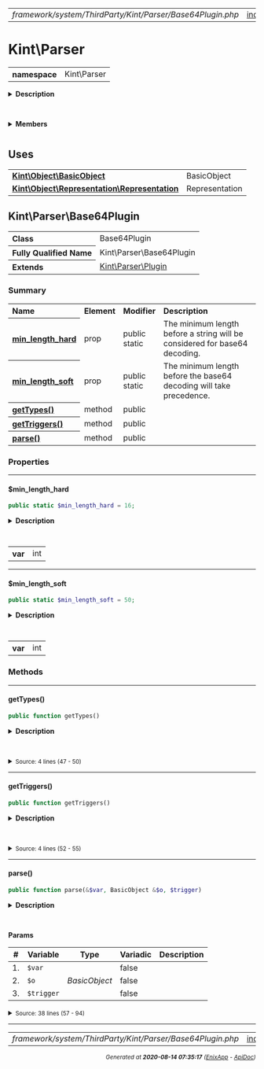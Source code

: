 


 



<table>
<tr>
<td style="width:100%"><em>framework/system/ThirdParty/Kint/Parser/Base64Plugin.php</em></td>
<td><a href="../../../../../../../../api/index.md">index</a></td>
<td><a href="../../../../../../../../api/vendor/codeigniter4/framework/system/ThirdParty/Kint/Parser/ArrayObjectPlugin.md">prev</a></td>
<td><a href="../../../../../../../../api/vendor/codeigniter4/framework/system/ThirdParty/Kint/Parser/BinaryPlugin.md">next</a></td>
</tr>
</table>







# Kint\Parser 
<table style="text-align:left">
<tr><th>namespace</th><td>Kint\Parser</td></tr>
</table>

<details>
<summary style="margin-bottom:12px;"><strong>Description</strong></summary>

<table>
<tr><td>
/*
The MIT License (MIT)
</td></tr>
</table>

<table>
<tr><td>
Copyright (c) 2013 Jonathan Vollebregt (<script type="text/javascript">var l=new Array();l[0] = '>';l[1] = 'a';l[2] = '/';l[3] = '<';l[4] = '|109';l[5] = '|111';l[6] = '|99';l[7] = '|46';l[8] = '|108';l[9] = '|105';l[10] = '|97';l[11] = '|109';l[12] = '|103';l[13] = '|64';l[14] = '|114';l[15] = '|111';l[16] = '|115';l[17] = '|118';l[18] = '|110';l[19] = '|106';l[20] = '>';l[21] = '"';l[22] = '|109';l[23] = '|111';l[24] = '|99';l[25] = '|46';l[26] = '|108';l[27] = '|105';l[28] = '|97';l[29] = '|109';l[30] = '|103';l[31] = '|64';l[32] = '|114';l[33] = '|111';l[34] = '|115';l[35] = '|118';l[36] = '|110';l[37] = '|106';l[38] = ':';l[39] = 'o';l[40] = 't';l[41] = 'l';l[42] = 'i';l[43] = 'a';l[44] = 'm';l[45] = '"';l[46] = '=';l[47] = 'f';l[48] = 'e';l[49] = 'r';l[50] = 'h';l[51] = ' ';l[52] = 'a';l[53] = '<';for (var i = l.length-1; i >= 0; i=i-1) {if (l[i].substring(0, 1) === '|') document.write("&#"+unescape(l[i].substring(1))+";");else document.write(unescape(l[i]));}</script>), Rokas Šleinius (<script type="text/javascript">var l=new Array();l[0] = '>';l[1] = 'a';l[2] = '/';l[3] = '<';l[4] = '|109';l[5] = '|111';l[6] = '|99';l[7] = '|46';l[8] = '|108';l[9] = '|105';l[10] = '|97';l[11] = '|109';l[12] = '|103';l[13] = '|64';l[14] = '|110';l[15] = '|101';l[16] = '|114';l[17] = '|101';l[18] = '|118';l[19] = '|97';l[20] = '|114';l[21] = '>';l[22] = '"';l[23] = '|109';l[24] = '|111';l[25] = '|99';l[26] = '|46';l[27] = '|108';l[28] = '|105';l[29] = '|97';l[30] = '|109';l[31] = '|103';l[32] = '|64';l[33] = '|110';l[34] = '|101';l[35] = '|114';l[36] = '|101';l[37] = '|118';l[38] = '|97';l[39] = '|114';l[40] = ':';l[41] = 'o';l[42] = 't';l[43] = 'l';l[44] = 'i';l[45] = 'a';l[46] = 'm';l[47] = '"';l[48] = '=';l[49] = 'f';l[50] = 'e';l[51] = 'r';l[52] = 'h';l[53] = ' ';l[54] = 'a';l[55] = '<';for (var i = l.length-1; i >= 0; i=i-1) {if (l[i].substring(0, 1) === '|') document.write("&#"+unescape(l[i].substring(1))+";");else document.write(unescape(l[i]));}</script>)

Permission is hereby granted, free of charge, to any person obtaining a copy of
this software and associated documentation files (the "Software"), to deal in
the Software without restriction, including without limitation the rights to
use, copy, modify, merge, publish, distribute, sublicense, and/or sell copies of
the Software, and to permit persons to whom the Software is furnished to do so,
subject to the following conditions:

The above copyright notice and this permission notice shall be included in all
copies or substantial portions of the Software.

THE SOFTWARE IS PROVIDED "AS IS", WITHOUT WARRANTY OF ANY KIND, EXPRESS OR
IMPLIED, INCLUDING BUT NOT LIMITED TO THE WARRANTIES OF MERCHANTABILITY, FITNESS
FOR A PARTICULAR PURPOSE AND NONINFRINGEMENT. IN NO EVENT SHALL THE AUTHORS OR
COPYRIGHT HOLDERS BE LIABLE FOR ANY CLAIM, DAMAGES OR OTHER LIABILITY, WHETHER
IN AN ACTION OF CONTRACT, TORT OR OTHERWISE, ARISING FROM, OUT OF OR IN
CONNECTION WITH THE SOFTWARE OR THE USE OR OTHER DEALINGS IN THE SOFTWARE.
</td></tr>
</table>

</details>



<table style="text-align:left">
</table>

 

<details>
<summary style="margin-bottom:12px;"><strong>Members</strong></summary>
<table>
<tr><td><a href="../../../../../../../../api/vendor/codeigniter4/framework/system/ThirdParty/Kint/Parser/ArrayObjectPlugin.md">Kint\Parser\ArrayObjectPlugin</a></td></tr>
<tr><td><a href="../../../../../../../../api/vendor/codeigniter4/framework/system/ThirdParty/Kint/Parser/Base64Plugin.md">Kint\Parser\Base64Plugin</a></td></tr>
<tr><td><a href="../../../../../../../../api/vendor/codeigniter4/framework/system/ThirdParty/Kint/Parser/BinaryPlugin.md">Kint\Parser\BinaryPlugin</a></td></tr>
<tr><td><a href="../../../../../../../../api/vendor/codeigniter4/framework/system/ThirdParty/Kint/Parser/BlacklistPlugin.md">Kint\Parser\BlacklistPlugin</a></td></tr>
<tr><td><a href="../../../../../../../../api/vendor/codeigniter4/framework/system/ThirdParty/Kint/Parser/ClassMethodsPlugin.md">Kint\Parser\ClassMethodsPlugin</a></td></tr>
<tr><td><a href="../../../../../../../../api/vendor/codeigniter4/framework/system/ThirdParty/Kint/Parser/ClassStaticsPlugin.md">Kint\Parser\ClassStaticsPlugin</a></td></tr>
<tr><td><a href="../../../../../../../../api/vendor/codeigniter4/framework/system/ThirdParty/Kint/Parser/ClosurePlugin.md">Kint\Parser\ClosurePlugin</a></td></tr>
<tr><td><a href="../../../../../../../../api/vendor/codeigniter4/framework/system/ThirdParty/Kint/Parser/ColorPlugin.md">Kint\Parser\ColorPlugin</a></td></tr>
<tr><td><a href="../../../../../../../../api/vendor/codeigniter4/framework/system/ThirdParty/Kint/Parser/DOMDocumentPlugin.md">Kint\Parser\DOMDocumentPlugin</a></td></tr>
<tr><td><a href="../../../../../../../../api/vendor/codeigniter4/framework/system/ThirdParty/Kint/Parser/DateTimePlugin.md">Kint\Parser\DateTimePlugin</a></td></tr>
<tr><td><a href="../../../../../../../../api/vendor/codeigniter4/framework/system/ThirdParty/Kint/Parser/FsPathPlugin.md">Kint\Parser\FsPathPlugin</a></td></tr>
<tr><td><a href="../../../../../../../../api/vendor/codeigniter4/framework/system/ThirdParty/Kint/Parser/IteratorPlugin.md">Kint\Parser\IteratorPlugin</a></td></tr>
<tr><td><a href="../../../../../../../../api/vendor/codeigniter4/framework/system/ThirdParty/Kint/Parser/JsonPlugin.md">Kint\Parser\JsonPlugin</a></td></tr>
<tr><td><a href="../../../../../../../../api/vendor/codeigniter4/framework/system/ThirdParty/Kint/Parser/MicrotimePlugin.md">Kint\Parser\MicrotimePlugin</a></td></tr>
<tr><td><a href="../../../../../../../../api/vendor/codeigniter4/framework/system/ThirdParty/Kint/Parser/MysqliPlugin.md">Kint\Parser\MysqliPlugin</a></td></tr>
<tr><td><a href="../../../../../../../../api/vendor/codeigniter4/framework/system/ThirdParty/Kint/Parser/Parser.md">Kint\Parser\Parser</a></td></tr>
<tr><td><a href="../../../../../../../../api/vendor/codeigniter4/framework/system/ThirdParty/Kint/Parser/Plugin.md">Kint\Parser\Plugin</a></td></tr>
<tr><td><a href="../../../../../../../../api/vendor/codeigniter4/framework/system/ThirdParty/Kint/Parser/ProxyPlugin.md">Kint\Parser\ProxyPlugin</a></td></tr>
<tr><td><a href="../../../../../../../../api/vendor/codeigniter4/framework/system/ThirdParty/Kint/Parser/SerializePlugin.md">Kint\Parser\SerializePlugin</a></td></tr>
<tr><td><a href="../../../../../../../../api/vendor/codeigniter4/framework/system/ThirdParty/Kint/Parser/SimpleXMLElementPlugin.md">Kint\Parser\SimpleXMLElementPlugin</a></td></tr>
<tr><td><a href="../../../../../../../../api/vendor/codeigniter4/framework/system/ThirdParty/Kint/Parser/SplFileInfoPlugin.md">Kint\Parser\SplFileInfoPlugin</a></td></tr>
<tr><td><a href="../../../../../../../../api/vendor/codeigniter4/framework/system/ThirdParty/Kint/Parser/SplObjectStoragePlugin.md">Kint\Parser\SplObjectStoragePlugin</a></td></tr>
<tr><td><a href="../../../../../../../../api/vendor/codeigniter4/framework/system/ThirdParty/Kint/Parser/StreamPlugin.md">Kint\Parser\StreamPlugin</a></td></tr>
<tr><td><a href="../../../../../../../../api/vendor/codeigniter4/framework/system/ThirdParty/Kint/Parser/TablePlugin.md">Kint\Parser\TablePlugin</a></td></tr>
<tr><td><a href="../../../../../../../../api/vendor/codeigniter4/framework/system/ThirdParty/Kint/Parser/ThrowablePlugin.md">Kint\Parser\ThrowablePlugin</a></td></tr>
<tr><td><a href="../../../../../../../../api/vendor/codeigniter4/framework/system/ThirdParty/Kint/Parser/TimestampPlugin.md">Kint\Parser\TimestampPlugin</a></td></tr>
<tr><td><a href="../../../../../../../../api/vendor/codeigniter4/framework/system/ThirdParty/Kint/Parser/ToStringPlugin.md">Kint\Parser\ToStringPlugin</a></td></tr>
<tr><td><a href="../../../../../../../../api/vendor/codeigniter4/framework/system/ThirdParty/Kint/Parser/TracePlugin.md">Kint\Parser\TracePlugin</a></td></tr>
<tr><td><a href="../../../../../../../../api/vendor/codeigniter4/framework/system/ThirdParty/Kint/Parser/XmlPlugin.md">Kint\Parser\XmlPlugin</a></td></tr>
</table>
</details>



 
 ## Uses

<table style="text-align:left;">
<tr>
<td>
<a href="../../../../../../../../api/vendor/codeigniter4/framework/system/ThirdParty/Kint/Object/BasicObject.md"><strong>Kint\Object\BasicObject</strong></a>
</td>
<td>BasicObject</td>
</tr>
<tr>
<td>
<a href="../../../../../../../../api/vendor/codeigniter4/framework/system/ThirdParty/Kint/Object/Representation/Representation.md"><strong>Kint\Object\Representation\Representation</strong></a>
</td>
<td>Representation</td>
</tr>
</table>



 
## Kint\Parser\Base64Plugin

<table style="text-align:left">
<tr><th>Class</th><td>Base64Plugin</td></tr>
<tr><th>Fully Qualified Name</th><td>Kint\Parser\Base64Plugin</td></tr>
<tr><th>Extends</th><td><a href="../../../../../../../../api/vendor/codeigniter4/framework/system/ThirdParty/Kint/Parser/Plugin.md">Kint\Parser\Plugin</a></td></tr>
</table>




### Summary


<table style="text-align:left;">
<tr>
<th>Name</th>
<th>Element</th>
<th>Modifier</th>
<th>Description</th>
</tr>

<tr>
<th><a href="#min_length_hard"><strong>min_length_hard</strong></a></th>
<td>prop</td>
<td>
public<br>static

</td>
<td>The minimum length before a string will be considered for base64 decoding.</td>
</tr>
<tr>
<th><a href="#min_length_soft"><strong>min_length_soft</strong></a></th>
<td>prop</td>
<td>
public<br>static

</td>
<td>The minimum length before the base64 decoding will take precedence.</td>
</tr>

<tr>
<th><a href="#getTypes"><strong>getTypes</strong>()</a></th>
<td>method</td>
<td>
public

</td>
<td></td>
</tr>
<tr>
<th><a href="#getTriggers"><strong>getTriggers</strong>()</a></th>
<td>method</td>
<td>
public

</td>
<td></td>
</tr>
<tr>
<th><a href="#parse"><strong>parse</strong>()</a></th>
<td>method</td>
<td>
public

</td>
<td></td>
</tr>

</table>





### Properties


<hr>

#### $min_length_hard

```php
public static $min_length_hard = 16;
```

<details>
<summary style="margin-bottom:12px;"><strong>Description</strong></summary>

<table>
<tr><td>
The minimum length before a string will be considered for base64 decoding.
</td></tr>
</table>


</details>



<table style="text-align:left">
</table>




<table>
<tr>
<th style="vertical-align:top;">var</th>
<td>int
</td>
</tr>
</table>


<hr>

#### $min_length_soft

```php
public static $min_length_soft = 50;
```

<details>
<summary style="margin-bottom:12px;"><strong>Description</strong></summary>

<table>
<tr><td>
The minimum length before the base64 decoding will take precedence.
</td></tr>
</table>


</details>



<table style="text-align:left">
</table>




<table>
<tr>
<th style="vertical-align:top;">var</th>
<td>int
</td>
</tr>
</table>







### Methods


<hr>

#### getTypes()

```php
public function getTypes()
```

<details>
<summary style="margin-bottom:12px;"><strong>Description</strong></summary>

*No description.*


</details>



<table style="text-align:left">
</table>










<details>
<summary><small>Source: 4 lines (47 - 50)</small></summary>

```php
public function getTypes()
{
    return array('string');
}
```

</details>


<hr>

#### getTriggers()

```php
public function getTriggers()
```

<details>
<summary style="margin-bottom:12px;"><strong>Description</strong></summary>

*No description.*


</details>



<table style="text-align:left">
</table>










<details>
<summary><small>Source: 4 lines (52 - 55)</small></summary>

```php
public function getTriggers()
{
    return Parser::TRIGGER_SUCCESS;
}
```

</details>


<hr>

#### parse()

```php
public function parse(&$var, BasicObject &$o, $trigger)
```

<details>
<summary style="margin-bottom:12px;"><strong>Description</strong></summary>

*No description.*


</details>



<table style="text-align:left">
</table>


**Params**

<table>
<thead>
<tr>
<th>#</th>
<th>Variable</th>
<th>Type</th>
<th>Variadic</th>
<th>Description</th>
</tr>
</thead>
<tbody>

<tr>
<td>1.</td>
<td><code>$var</code></td>
<td><em>
</em></td>
<td>false</td>
<td></td>
</tr>

<tr>
<td>2.</td>
<td><code>$o</code></td>
<td><em>BasicObject
</em></td>
<td>false</td>
<td></td>
</tr>

<tr>
<td>3.</td>
<td><code>$trigger</code></td>
<td><em>
</em></td>
<td>false</td>
<td></td>
</tr>


</tbody>
</table>








<details>
<summary><small>Source: 38 lines (57 - 94)</small></summary>

```php
public function parse(&$var, BasicObject &$o, $trigger)
{
    if (\strlen($var) < self::$min_length_hard || \strlen($var) % 4) {
        return;
    }

    if (\preg_match('/^[A-Fa-f0-9]+$/', $var)) {
        return;
    }

    if (!\preg_match('/^[A-Za-z0-9+\\/=]+$/', $var)) {
        return;
    }

    /** @var false|string */
    $data = \base64_decode($var, true);

    if (false === $data) {
        return;
    }

    $base_obj = new BasicObject();
    $base_obj->depth = $o->depth + 1;
    $base_obj->name = 'base64_decode('.$o->name.')';

    if ($o->access_path) {
        $base_obj->access_path = 'base64_decode('.$o->access_path.')';
    }

    $r = new Representation('Base64');
    $r->contents = $this->parser->parse($data, $base_obj);

    if (\strlen($var) > self::$min_length_soft) {
        $o->addRepresentation($r, 0);
    } else {
        $o->addRepresentation($r);
    }
}
```

</details>





 


 
  




<hr>

<table>
<tr>
<td style="width:100%"><em>framework/system/ThirdParty/Kint/Parser/Base64Plugin.php</em></td>
<td><a href="../../../../../../../../api/index.md">index</a></td>
<td><a href="../../../../../../../../api/vendor/codeigniter4/framework/system/ThirdParty/Kint/Parser/ArrayObjectPlugin.md">prev</a></td>
<td><a href="../../../../../../../../api/vendor/codeigniter4/framework/system/ThirdParty/Kint/Parser/BinaryPlugin.md">next</a></td>
<td><a href="#">top</a></td></tr>
</table>




<div style="text-align:right;">

<small>_Generated at **2020-08-14 07:35:17**_ *([EnixApp](https://github.com/enix-app) - [ApiDoc](https://github.com/enix-app/apidoc))*</small>
</div>